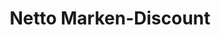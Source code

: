 ---
title: "Netto Marken-Discount"
url: /muelheim-an-der-ruhr/netto-marken-discount-prinzess-luise-strasse/
shop: Supermarkt
---